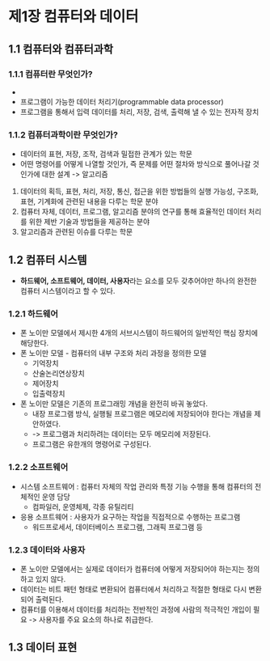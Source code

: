 #  제1장 컴퓨터와 데이터

## 1.1 컴퓨터와 컴퓨터과학

### 1.1.1 컴퓨터란 무엇인가?
* 
* 프로그램이 가능한 데이터 처리기(programmable data processor)
* 프로그램을 통해서 입력 데이터를 처리, 저장, 검색, 출력해 낼 수 있는 전자적 장치

### 1.1.2 컴퓨터과학이란 무엇인가?

* 데이터의 표현, 저장, 조작, 검색과 밀접한 관계가 있는 학문
* 어떤 명령어를 어떻게 나열할 것인가, 즉 문제를 어떤 절차와 방식으로 풀어나갈 것인가에 대한 설계 -> 알고리즘
1. 데이터의 획득, 표현, 처리, 저장, 통신, 접근을 위한 방법들의 실행 가능성, 구조화, 표현, 기계화에 관련된 내용을 다루는 학문 분야
2. 컴퓨터 자체, 데이터, 프로그램, 알고리즘 분야의 연구를 통해 효율적인 데이터 처리를 위한 제반 기술과 방법들을 제공하는 분야
3. 알고리즘과 관련된 이슈를 다루는 학문

## 1.2 컴퓨터 시스템
* **하드웨어, 소프트웨어, 데이터, 사용자**라는 요소를 모두 갖추어야만 하나의 완전한 컴퓨터 시스템이라고 할 수 있다.

### 1.2.1 하드웨어
* 폰 노이만 모델에서 제시한 4개의 서브시스템이 하드웨어의 일반적인 핵심 장치에 해당한다.
* 폰 노이만 모델 - 컴퓨터의 내부 구조와 처리 과정을 정의한 모델
  * 기억장치
  * 산술논리연상장치
  * 제어장치
  * 입출력장치
* 폰 노이만 모델은 기존의 프로그래밍 개념을 완전히 바궈 놓았다.
  * 내장 프로그램 방식, 실행될 프로그램은 메모리에 저장되어야 한다는 개념을 제안하였다.
  * -> 프로그램과 처리하려는 데이터는 모두 메모리에 저장된다.
  * 프로그램은 유한개의 명령어로 구성된다. 

### 1.2.2 소프트웨어
* 시스템 소프트웨어 : 컴퓨터 자체의 작업 관리와 특정 기능 수행을 통해 컴퓨터의 전체적인 운영 담당
  * 컴파일러, 운영체제, 각종 유틸리티
* 응용 소프트웨어 : 사용자가 요구하는 작업을 직접적으로 수행하는 프로그램
  * 워드프로세서, 데이터베이스 프로그램, 그래픽 프로그램 등

### 1.2.3 데이터와 사용자
* 폰 노이만 모델에서는 실제로 데이터가 컴퓨터에 어떻게 저장되어야 하는지는 정의하고 있지 않다.
* 데이터는 비트 패턴 형태로 변환되어 컴퓨터에서 처리하고 적절한 형태로 다시 변환되어 출력된다.
* 컴퓨터를 이용해서 데이터를 처리하는 전반적인 과정에 사람의 적극적인 개입이 필요 -> 사용자를 주요 요소의 하나로 취급한다.


## 1.3 데이터 표현
